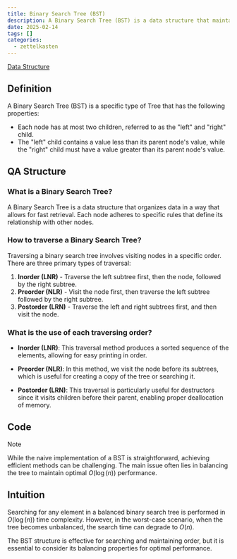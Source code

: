 ```yaml
---
title: Binary Search Tree (BST)
description: A Binary Search Tree (BST) is a data structure that maintains sorted
date: 2025-02-14
tags: []
categories:
  - zettelkasten
---
```


[Data Structure](Data%20Structure)

## Definition

A Binary Search Tree (BST) is a specific type of Tree that has the following properties:

- Each node has at most two children, referred to as the "left" and "right" child.
- The "left" child contains a value less than its parent node's value, while the "right" child must have a value greater than its parent node's value.

## QA Structure

### What is a Binary Search Tree?

A Binary Search Tree is a data structure that organizes data in a way that allows for fast retrieval. Each node adheres to specific rules that define its relationship with other nodes.

### How to traverse a Binary Search Tree?

Traversing a binary search tree involves visiting nodes in a specific order. There are three primary types of traversal:

1. **Inorder (LNR)** - Traverse the left subtree first, then the node, followed by the right subtree.
2. **Preorder (NLR)** - Visit the node first, then traverse the left subtree followed by the right subtree.
3. **Postorder (LRN)** - Traverse the left and right subtrees first, and then visit the node.

### What is the use of each traversing order?

- **Inorder (LNR)**: This traversal method produces a sorted sequence of the elements, allowing for easy printing in order.
  
- **Preorder (NLR)**: In this method, we visit the node before its subtrees, which is useful for creating a copy of the tree or searching it.

- **Postorder (LRN)**: This traversal is particularly useful for destructors since it visits children before their parent, enabling proper deallocation of memory.

## Code

> [!Note]
> While the naive implementation of a BST is straightforward, achieving efficient methods can be challenging. The main issue often lies in balancing the tree to maintain optimal $O(\log(n))$ performance.

## Intuition

Searching for any element in a balanced binary search tree is performed in $O(\log(n))$ time complexity. However, in the worst-case scenario, when the tree becomes unbalanced, the search time can degrade to $O(n)$. 

The BST structure is effective for searching and maintaining order, but it is essential to consider its balancing properties for optimal performance.
